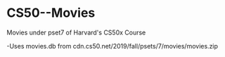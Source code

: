 # CS50--Movies
Movies under pset7 of Harvard's CS50x Course

-Uses movies.db from cdn.cs50.net/2019/fall/psets/7/movies/movies.zip
